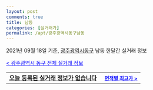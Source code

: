 ```yaml
---
layout: post
comments: true
title: 남동
categories: [실거래가]
permalink: /apt/광주광역시동구남동
---
```


2021년 09월 18일 기준, <a href="/apt/광주광역시동구">광주광역시동구</a> 남동 한달간 실거래 정보

<a style="color: blue;" href="/apt/광주광역시동구">< 광주광역시 동구 전체 실거래 정보</a>
<!---- start ---->
<table>
  <tr>
    <td colspan="4" style="font-weight: bold;"><a href="/apt/광주광역시동구남동{name_without_space}">오늘 등록된 실거래 정보가 없습니다</a> &nbsp;&nbsp;&nbsp; <a style="color: blue; font-size: smaller;" href="/apt/광주광역시동구남동{name_without_space}">면적별 최고가 ></a></td>
  </tr>
    
</table>
<!---- end ---->
    